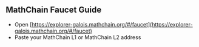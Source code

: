 ## MathChain Faucet Guide

- Open [https://explorer-galois.mathchain.org/#/faucet](https://explorer-galois.mathchain.org/#/faucet)
- Paste your MathChain L1 or MathChain L2 address
